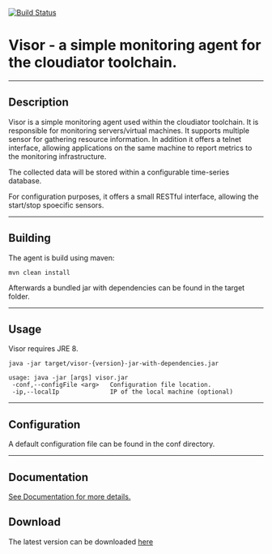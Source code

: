﻿[![Build Status](https://travis-ci.org/cloudiator/visor.svg?branch=master)](https://travis-ci.org/cloudiator/visor)

# Visor - a simple monitoring agent for the cloudiator toolchain. 
***
## Description

Visor is a simple monitoring agent used within the cloudiator toolchain. It is responsible
for monitoring servers/virtual machines. It supports multiple sensor for gathering resource information. In addition it offers a telnet interface, allowing applications on the same machine to report metrics to the monitoring infrastructure.

The collected data will be stored within a configurable time-series database.

For configuration purposes, it offers a small RESTful interface, allowing the start/stop spoecific sensors.

***
## Building
The agent is build using maven:
```
mvn clean install
```
Afterwards a bundled jar with dependencies can be found in the target folder.
***
## Usage
Visor requires JRE 8.
```
java -jar target/visor-{version}-jar-with-dependencies.jar
```
```
usage: java -jar [args] visor.jar
 -conf,--configFile <arg>   Configuration file location.
 -ip,--localIp              IP of the local machine (optional)
```
***
## Configuration
A default configuration file can be found in the conf directory.
***
## Documentation
[See Documentation for more details.](documentation/README.md)

## Download
The latest version can be downloaded [here](https://gitlab.com/cloudiator/visor/-/jobs/artifacts/master/raw/visor-service/target/visor-service-0.3.0-SNAPSHOT.jar?job=deploy)

